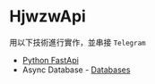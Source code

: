# HjwzwApi
用以下技術進行實作，並串接 `Telegram` 
* [Python FastApi](https://github.com/tiangolo/fastapi)
* Async Database - [Databases](https://github.com/encode/databases)